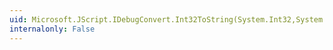 ```yaml
---
uid: Microsoft.JScript.IDebugConvert.Int32ToString(System.Int32,System.Int32)
internalonly: False
---
```

